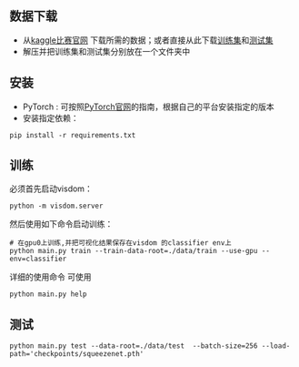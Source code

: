 
## 数据下载
- 从[kaggle比赛官网](https://www.kaggle.com/c/dogs-vs-cats/data) 下载所需的数据；或者直接从此下载[训练集](http://pytorch-1252820389.file.myqcloud.com/data/dogcat/train.zip)和[测试集](http://pytorch-1252820389.file.myqcloud.com/data/dogcat/test1.zip)
- 解压并把训练集和测试集分别放在一个文件夹中


## 安装
- PyTorch : 可按照[PyTorch官网](http://pytorch.org)的指南，根据自己的平台安装指定的版本
- 安装指定依赖：

```
pip install -r requirements.txt
```

## 训练
必须首先启动visdom：

```
python -m visdom.server
```

然后使用如下命令启动训练：

```
# 在gpu0上训练,并把可视化结果保存在visdom 的classifier env上
python main.py train --train-data-root=./data/train --use-gpu --env=classifier
```


详细的使用命令 可使用
```
python main.py help
```

## 测试

```
python main.py test --data-root=./data/test  --batch-size=256 --load-path='checkpoints/squeezenet.pth'
```
